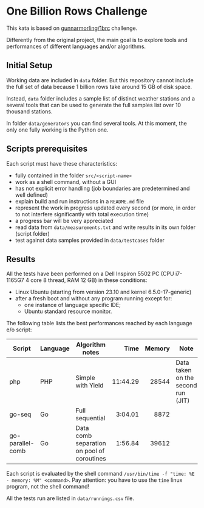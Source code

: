 # One Billion Rows Challenge

This kata is based on [gunnarmorling/1brc](https://github.com/gunnarmorling/1brc) challenge.

Differently from the original project, the main goal is to explore tools and performances of different languages and/or
algorithms.

## Initial Setup

Working data are included in `data` folder. But this repository cannot include the full set of data because 1 billion
rows take around 15 GB of disk space.

Instead, `data` folder includes a sample list of distinct weather stations and a several tools that can be used to
generate the full samples list over 10 thousand stations.

In folder `data/generators` you can find several tools. At this moment, the only one fully working is the Python one.

## Scripts prerequisites

Each script must have these characteristics:

* fully contained in the folder `src/<script-name>`
* work as a shell command, without a GUI
* has not explicit error handling (job boundaries are predetermined and well defined)
* explain build and run instructions in a `README.md` file
* represent the work in progress updated every second (or more, in order to not interfere significantly with total
  execution time)
* a progress bar will be very appreciated
* read data from `data/measurements.txt` and write results in its own folder (script folder)
* test against data samples provided in `data/testcases` folder

## Results

All the tests have been performed on a Dell Inspiron 5502 PC (CPU i7-1165G7 4 core 8 thread, RAM 12 GB) in these
conditions:

* Linux Ubuntu (starting from version 23.10 and kernel 6.5.0-17-generic)
* after a fresh boot and without any program running except for:
    * one instance of language specific IDE;
    * Ubuntu standard resource monitor.

The following table lists the best performances reached by each language e/o script:

| Script           | Language | Algorithm notes                            |     Time | Memory | Note                               |
|------------------|----------|--------------------------------------------|---------:|-------:|------------------------------------|
| php              | PHP      | Simple with Yield                          | 11:44.29 |  28544 | Data taken on the second run (JIT) |
| go-seq           | Go       | Full sequential                            |  3:04.01 |   8872 |                                    |
| go-parallel-comb | Go       | Data comb separation on pool of coroutines |  1:56.84 |  39612 |                                    |

Each script is evaluated by the shell command `/usr/bin/time -f "time: %E - memory: %M" <command>`. Pay attention: you
have to use the `time` linux program, not the shell command!

All the tests run are listed in `data/runnings.csv` file.
